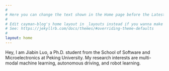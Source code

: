 ```yaml
---
#
# Here you can change the text shown in the Home page before the Latest Posts section.
#
# Edit cayman-blog's home layout in _layouts instead if you wanna make some changes
# See: https://jekyllrb.com/docs/themes/#overriding-theme-defaults
#
layout: home
---
```


<div class="home-intro">
  Hey, I am Jiabin Luo, a Ph.D. student from the School of Software and Microelectronics at Peking University. My research interests are multi-modal machine learning, autonomous driving, and robot learning.
</div>
